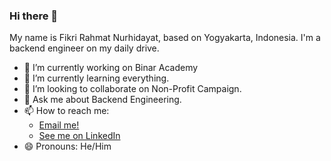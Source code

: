 ### Hi there 👋

My name is Fikri Rahmat Nurhidayat, based on Yogyakarta, Indonesia. I'm a backend engineer on my daily drive.

- 🔭 I’m currently working on Binar Academy
- 🌱 I’m currently learning everything.
- 👯 I’m looking to collaborate on Non-Profit Campaign.
- 💬 Ask me about Backend Engineering.
- 📫 How to reach me:
  - [Email me!](mailto:fikrirnurhidayat@gmail.com)
  - [See me on LinkedIn](https://www.linkedin.com/in/fikrirnurhidayat/)
- 😄 Pronouns: He/Him
